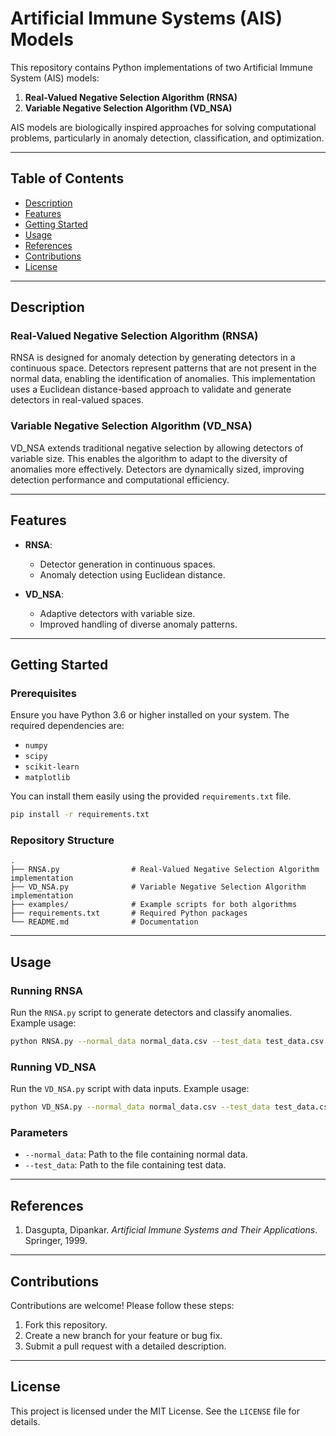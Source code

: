 # Artificial Immune Systems (AIS) Models

This repository contains Python implementations of two Artificial Immune System (AIS) models: 

1. **Real-Valued Negative Selection Algorithm (RNSA)**
2. **Variable Negative Selection Algorithm (VD_NSA)**

AIS models are biologically inspired approaches for solving computational problems, particularly in anomaly detection, classification, and optimization.

---

## Table of Contents
- [Description](#description)
- [Features](#features)
- [Getting Started](#getting-started)
- [Usage](#usage)
- [References](#references)
- [Contributions](#contributions)
- [License](#license)

---

## Description

### Real-Valued Negative Selection Algorithm (RNSA)
RNSA is designed for anomaly detection by generating detectors in a continuous space. Detectors represent patterns that are not present in the normal data, enabling the identification of anomalies. This implementation uses a Euclidean distance-based approach to validate and generate detectors in real-valued spaces.

### Variable Negative Selection Algorithm (VD_NSA)
VD_NSA extends traditional negative selection by allowing detectors of variable size. This enables the algorithm to adapt to the diversity of anomalies more effectively. Detectors are dynamically sized, improving detection performance and computational efficiency.

---

## Features

- **RNSA**:
  - Detector generation in continuous spaces.
  - Anomaly detection using Euclidean distance.
  
- **VD_NSA**:
  - Adaptive detectors with variable size.
  - Improved handling of diverse anomaly patterns.

---

## Getting Started

### Prerequisites
Ensure you have Python 3.6 or higher installed on your system. The required dependencies are:
- `numpy`
- `scipy`
- `scikit-learn`
- `matplotlib`

You can install them easily using the provided `requirements.txt` file.

```bash
pip install -r requirements.txt
```

### Repository Structure
```
.
├── RNSA.py                # Real-Valued Negative Selection Algorithm implementation
├── VD_NSA.py              # Variable Negative Selection Algorithm implementation
├── examples/              # Example scripts for both algorithms
├── requirements.txt       # Required Python packages
└── README.md              # Documentation
```

---

## Usage

### Running RNSA
Run the `RNSA.py` script to generate detectors and classify anomalies. Example usage:
```bash
python RNSA.py --normal_data normal_data.csv --test_data test_data.csv
```

### Running VD_NSA
Run the `VD_NSA.py` script with data inputs. Example usage:
```bash
python VD_NSA.py --normal_data normal_data.csv --test_data test_data.csv
```

### Parameters
- `--normal_data`: Path to the file containing normal data.
- `--test_data`: Path to the file containing test data.

---

## References

1. Dasgupta, Dipankar. *Artificial Immune Systems and Their Applications*. Springer, 1999.
---

## Contributions

Contributions are welcome! Please follow these steps:
1. Fork this repository.
2. Create a new branch for your feature or bug fix.
3. Submit a pull request with a detailed description.

---

## License

This project is licensed under the MIT License. See the `LICENSE` file for details.
